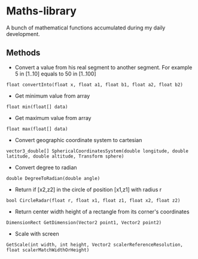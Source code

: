 # Maths-library
A bunch of mathematical functions accumulated during my daily development.

## Methods
* Convert a value from his real segment to another segment. For example 5 in [1..10] equals to 50 in [1..100]
```
float convertInto(float x, float a1, float b1, float a2, float b2)
```
* Get minimum value from array
```
float min(float[] data)
```
* Get maximum value from array
```
float max(float[] data)
```
* Convert geographic coordinate system to cartesian 
```
vector3_double[] SphericalCoordinatesSystem(double longitude, double latitude, double altitude, Transform sphere)
```
* Convert degree to radian
```
double DegreeToRadian(double angle)
```
* Return if [x2,z2] in the circle of position [x1,z1] with radius r 
```
bool CircleRadar(float r, float x1, float z1, float x2, float z2)
```
* Return center width height of a rectangle from its corner's coordinates 
```
DimensionRect GetDimension(Vector2 point1, Vector2 point2)
```
* Scale with screen 
```
GetScale(int width, int height, Vector2 scalerReferenceResolution, float scalerMatchWidthOrHeight)
```
